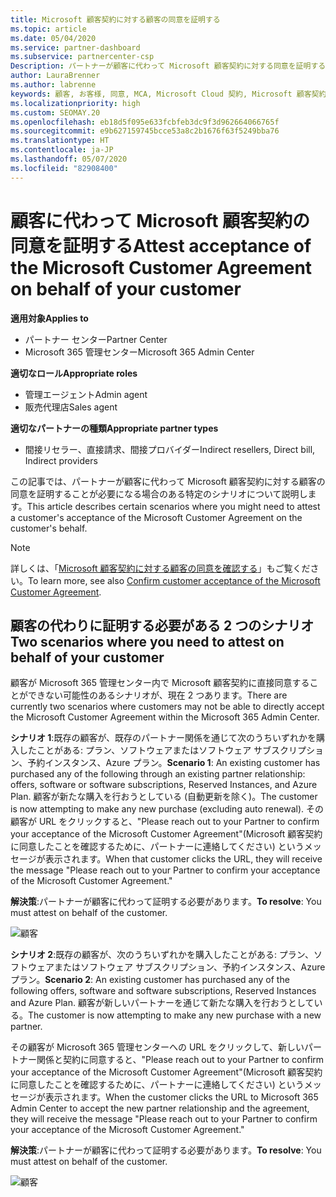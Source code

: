 ```yaml
---
title: Microsoft 顧客契約に対する顧客の同意を証明する
ms.topic: article
ms.date: 05/04/2020
ms.service: partner-dashboard
ms.subservice: partnercenter-csp
Description: パートナーが顧客に代わって Microsoft 顧客契約に対する同意を証明することが必要になる場合について説明します。
author: LauraBrenner
ms.author: labrenne
keywords: 顧客, お客様, 同意, MCA, Microsoft Cloud 契約, Microsoft 顧客契約, 顧客契約テンプレート, 同意の証明
ms.localizationpriority: high
ms.custom: SEOMAY.20
ms.openlocfilehash: eb18d5f095e633fcbfeb3dc9f3d962664066765f
ms.sourcegitcommit: e9b627159745bcce53a8c2b1676f63f5249bba76
ms.translationtype: HT
ms.contentlocale: ja-JP
ms.lasthandoff: 05/07/2020
ms.locfileid: "82908400"
---
```

# <a name="attest-acceptance-of-the-microsoft-customer-agreement-on-behalf-of-your-customer"></a><span data-ttu-id="53e50-104">顧客に代わって Microsoft 顧客契約の同意を証明する</span><span class="sxs-lookup"><span data-stu-id="53e50-104">Attest acceptance of the Microsoft Customer Agreement on behalf of your customer</span></span>

<span data-ttu-id="53e50-105">**適用対象**</span><span class="sxs-lookup"><span data-stu-id="53e50-105">**Applies to**</span></span>

- <span data-ttu-id="53e50-106">パートナー センター</span><span class="sxs-lookup"><span data-stu-id="53e50-106">Partner Center</span></span>
- <span data-ttu-id="53e50-107">Microsoft 365 管理センター</span><span class="sxs-lookup"><span data-stu-id="53e50-107">Microsoft 365 Admin Center</span></span>

<span data-ttu-id="53e50-108">**適切なロール**</span><span class="sxs-lookup"><span data-stu-id="53e50-108">**Appropriate roles**</span></span>

- <span data-ttu-id="53e50-109">管理エージェント</span><span class="sxs-lookup"><span data-stu-id="53e50-109">Admin agent</span></span>
- <span data-ttu-id="53e50-110">販売代理店</span><span class="sxs-lookup"><span data-stu-id="53e50-110">Sales agent</span></span>

<span data-ttu-id="53e50-111">**適切なパートナーの種類**</span><span class="sxs-lookup"><span data-stu-id="53e50-111">**Appropriate partner types**</span></span>

- <span data-ttu-id="53e50-112">間接リセラー、直接請求、間接プロバイダー</span><span class="sxs-lookup"><span data-stu-id="53e50-112">Indirect resellers, Direct bill, Indirect providers</span></span>

<span data-ttu-id="53e50-113">この記事では、パートナーが顧客に代わって Microsoft 顧客契約に対する顧客の同意を証明することが必要になる場合のある特定のシナリオについて説明します。</span><span class="sxs-lookup"><span data-stu-id="53e50-113">This article describes certain scenarios where you might need to attest a customer's acceptance of the Microsoft Customer Agreement on the customer's behalf.</span></span>

>[!NOTE]
><span data-ttu-id="53e50-114">詳しくは、「[Microsoft 顧客契約に対する顧客の同意を確認する](confirm-customer-agreement.md)」もご覧ください。</span><span class="sxs-lookup"><span data-stu-id="53e50-114">To learn more, see also [Confirm customer acceptance of the Microsoft Customer Agreement](confirm-customer-agreement.md).</span></span>

## <a name="two-scenarios-where-you-need-to-attest-on-behalf-of-your-customer"></a><span data-ttu-id="53e50-115">顧客の代わりに証明する必要がある 2 つのシナリオ</span><span class="sxs-lookup"><span data-stu-id="53e50-115">Two scenarios where you need to attest on behalf of your customer</span></span>

<span data-ttu-id="53e50-116">顧客が Microsoft 365 管理センター内で Microsoft 顧客契約に直接同意することができない可能性のあるシナリオが、現在 2 つあります。</span><span class="sxs-lookup"><span data-stu-id="53e50-116">There are currently two scenarios where customers may not be able to directly accept the Microsoft Customer Agreement within the Microsoft 365 Admin Center.</span></span>

<span data-ttu-id="53e50-117">**シナリオ 1**:既存の顧客が、既存のパートナー関係を通じて次のうちいずれかを購入したことがある: プラン、ソフトウェアまたはソフトウェア サブスクリプション、予約インスタンス、Azure プラン。</span><span class="sxs-lookup"><span data-stu-id="53e50-117">**Scenario 1**: An existing customer has purchased any of the following through an existing partner relationship: offers, software or software subscriptions, Reserved Instances, and Azure Plan.</span></span> <span data-ttu-id="53e50-118">顧客が新たな購入を行おうとしている (自動更新を除く)。</span><span class="sxs-lookup"><span data-stu-id="53e50-118">The customer is now attempting to make any new purchase (excluding auto renewal).</span></span> <span data-ttu-id="53e50-119">その顧客が URL をクリックすると、"Please reach out to your Partner to confirm your acceptance of the Microsoft Customer Agreement"(Microsoft 顧客契約に同意したことを確認するために、パートナーに連絡してください) というメッセージが表示されます。</span><span class="sxs-lookup"><span data-stu-id="53e50-119">When that customer clicks the URL, they will receive the message "Please reach out to your Partner to confirm your acceptance of the Microsoft Customer Agreement."</span></span>  

<span data-ttu-id="53e50-120">**解決策**:パートナーが顧客に代わって証明する必要があります。</span><span class="sxs-lookup"><span data-stu-id="53e50-120">**To resolve**: You must attest on behalf of the customer.</span></span>

![顧客](images/mca/accept-scenario-1.png)

<span data-ttu-id="53e50-122">**シナリオ 2**:既存の顧客が、次のうちいずれかを購入したことがある: プラン、ソフトウェアまたはソフトウェア サブスクリプション、予約インスタンス、Azure プラン。</span><span class="sxs-lookup"><span data-stu-id="53e50-122">**Scenario 2**: An existing customer has purchased any of the following offers, software and software subscriptions, Reserved Instances and Azure Plan.</span></span> <span data-ttu-id="53e50-123">顧客が新しいパートナーを通じて新たな購入を行おうとしている。</span><span class="sxs-lookup"><span data-stu-id="53e50-123">The customer is now attempting to make any new purchase with a new partner.</span></span>

<span data-ttu-id="53e50-124">その顧客が Microsoft 365 管理センターへの URL をクリックして、新しいパートナー関係と契約に同意すると、"Please reach out to your Partner to confirm your acceptance of the Microsoft Customer Agreement"(Microsoft 顧客契約に同意したことを確認するために、パートナーに連絡してください) というメッセージが表示されます。</span><span class="sxs-lookup"><span data-stu-id="53e50-124">When the customer clicks the URL to Microsoft 365 Admin Center to accept the new partner relationship and the agreement, they will receive the message "Please reach out to your Partner to confirm your acceptance of the Microsoft Customer Agreement."</span></span>  

<span data-ttu-id="53e50-125">**解決策**:パートナーが顧客に代わって証明する必要があります。</span><span class="sxs-lookup"><span data-stu-id="53e50-125">**To resolve**: You must attest on behalf of the customer.</span></span>  

![顧客](images/mca/accept-scenario-2.png)